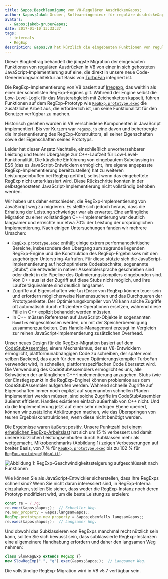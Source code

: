 ```yaml
---
title: &apos;Beschleunigung von V8-Regulären Ausdrücken&apos;
author: &apos;Jakob Gruber, Softwareingenieur für reguläre Ausdrücke&apos;
avatars:
  - &apos;jakob-gruber&apos;
date: 2017-01-10 13:33:37
tags:
  - internals
  - RegExp
description: &apos;V8 hat kürzlich die eingebauten Funktionen von regulären Ausdrücken von einer in sich gehosteten JavaScript-Implementierung auf eine umgestellt, die direkt in unsere neue Code-Generierungsarchitektur auf Basis von TurboFan integriert ist.&apos;
---
```

Dieser Blogbeitrag behandelt die jüngste Migration der eingebauten Funktionen von regulären Ausdrücken in V8 von einer in sich gehosteten JavaScript-Implementierung auf eine, die direkt in unsere neue Code-Generierungsarchitektur auf Basis von [TurboFan](/blog/v8-release-56) integriert ist.

<!--truncate-->
Die RegExp-Implementierung von V8 basiert auf [Irregexp](https://blog.chromium.org/2009/02/irregexp-google-chromes-new-regexp.html), das weithin als einer der schnellsten RegExp-Engines gilt. Während der Engine selbst die Low-Level-Logik für das Musterabgleich mit Zeichenketten kapselt, führen Funktionen auf dem RegExp-Prototyp wie [`RegExp.prototype.exec`](https://developer.mozilla.org/en-US/docs/Web/JavaScript/Reference/Global_Objects/RegExp/exec) die zusätzliche Arbeit aus, die erforderlich ist, um seine Funktionalität für den Benutzer verfügbar zu machen.

Historisch gesehen wurden in V8 verschiedene Komponenten in JavaScript implementiert. Bis vor Kurzem war `regexp.js` eine davon und beherbergte die Implementierung des RegExp-Konstruktors, all seiner Eigenschaften sowie der Eigenschaften seines Prototyps.

Leider hat dieser Ansatz Nachteile, einschließlich unvorhersehbarer Leistung und teurer Übergänge zur C++-Laufzeit für Low-Level-Funktionalität. Die kürzliche Einführung von eingebautem Subclassing in ES6 (das es JavaScript-Entwicklern ermöglicht, ihre eigene angepasste RegExp-Implementierung bereitzustellen) hat zu weiteren Leistungseinbußen bei RegExp geführt, selbst wenn das eingebettete RegExp nicht unterklassiert wird. Diese Rückschritte konnten in der selbstgehosteten JavaScript-Implementierung nicht vollständig behoben werden.

Wir haben uns daher entschieden, die RegExp-Implementierung von JavaScript weg zu migrieren. Es stellte sich jedoch heraus, dass die Erhaltung der Leistung schwieriger war als erwartet. Eine anfängliche Migration zu einer vollständigen C++-Implementierung war deutlich langsamer und erreichte nur etwa 70% der Leistung der ursprünglichen Implementierung. Nach einigen Untersuchungen fanden wir mehrere Ursachen:

- [`RegExp.prototype.exec`](https://developer.mozilla.org/en-US/docs/Web/JavaScript/Reference/Global_Objects/RegExp/exec) enthält einige extrem performancekritische Bereiche, insbesondere den Übergang zum zugrunde liegenden RegExp-Engine und die Konstruktion des RegExp-Ergebnisses mit den zugehörigen Unterstring-Aufrufen. Für diese stützte sich die JavaScript-Implementierung auf hochoptimierte Codeabschnitte, sogenannte „Stubs“, die entweder in nativer Assemblersprache geschrieben sind oder direkt in die Pipeline des Optimierungskompilers eingebunden sind. Von C++ aus ist der Zugriff auf diese Stubs nicht möglich, und ihre Laufzeitäquivalente sind deutlich langsamer.
- Zugriffe auf Eigenschaften wie `lastIndex` von RegExp können teuer sein und erfordern möglicherweise Namenssuchen und das Durchqueren der Prototypenkette. Der Optimierungskompiler von V8 kann solche Zugriffe oft automatisch durch effizientere Operationen ersetzen, während diese Fälle in C++ explizit behandelt werden müssten.
- In C++ müssen Referenzen auf JavaScript-Objekte in sogenannten `Handle`s eingeschlossen werden, um mit der Speicherbereinigung zusammenzuarbeiten. Das Handle-Management erzeugt im Vergleich zur reinen JavaScript-Implementierung zusätzlichen Overhead.

Unser neues Design für die RegExp-Migration basiert auf dem [CodeStubAssembler](/blog/csa), einem Mechanismus, der es V8-Entwicklern ermöglicht, plattformunabhängigen Code zu schreiben, der später vom selben Backend, das auch für den neuen Optimierungskompiler TurboFan verwendet wird, in schnellen, plattformspezifischen Code übersetzt wird. Die Verwendung des CodeStubAssemblers ermöglicht es uns, alle Schwächen der anfänglichen C++-Implementierung anzugehen. Stubs (wie der Einstiegspunkt in die RegExp-Engine) können problemlos aus dem CodeStubAssembler aufgerufen werden. Während schnelle Zugriffe auf Eigenschaften immer noch explizit auf sogenannten schnellen Pfaden implementiert werden müssen, sind solche Zugriffe im CodeStubAssembler äußerst effizient. Handles existieren einfach außerhalb von C++ nicht. Und da die Implementierung jetzt auf einer sehr niedrigen Ebene operiert, können wir zusätzliche Abkürzungen machen, wie das Überspringen von teuren Ergebniskonstruktionen, wenn diese nicht benötigt werden.

Die Ergebnisse waren äußerst positiv. Unsere Punktzahl bei [einem erheblichen RegExp-Arbeitslast](https://github.com/chromium/octane/blob/master/regexp.js) hat sich um 15 % verbessert und damit unsere kürzlichen Leistungseinbußen durch Subklassen mehr als wettgemacht. Mikrobenchmarks (Abbildung 1) zeigen Verbesserungen auf breiter Basis, von 7 % für [`RegExp.prototype.exec`](https://developer.mozilla.org/en-US/docs/Web/JavaScript/Reference/Global_Objects/RegExp/exec) bis zu 102 % für [`RegExp.prototype[@@split]`](https://developer.mozilla.org/en-US/docs/Web/JavaScript/Reference/Global_Objects/RegExp/@@split).

![Abbildung 1: RegExp-Geschwindigkeitssteigerung aufgeschlüsselt nach Funktionen](/_img/speeding-up-regular-expressions/perf.png)

Wie können Sie als JavaScript-Entwickler sicherstellen, dass Ihre RegExps schnell sind? Wenn Sie nicht daran interessiert sind, in RegExp-Interna einzuhaken, stellen Sie sicher, dass weder die RegExp-Instanz noch deren Prototyp modifiziert wird, um die beste Leistung zu erzielen:

```js
const re = /./g;
re.exec(&apos;&apos;);  // Schneller Weg.
re.new_property = &apos;langsam&apos;;
RegExp.prototype.new_property = &apos;ebenfalls langsam&apos;;
re.exec(&apos;&apos;);  // Langsamer Weg.
```

Und obwohl das Subklassieren von RegExps manchmal recht nützlich sein kann, sollten Sie sich bewusst sein, dass subklassierte RegExp-Instanzen eine allgemeinere Handhabung erfordern und daher den langsamen Weg nehmen:

```js
class SlowRegExp extends RegExp {}
new SlowRegExp(".", "g").exec(&apos;&apos;);  // Langsamer Weg.
```

Die vollständige RegExp-Migration wird in V8 v5.7 verfügbar sein.
